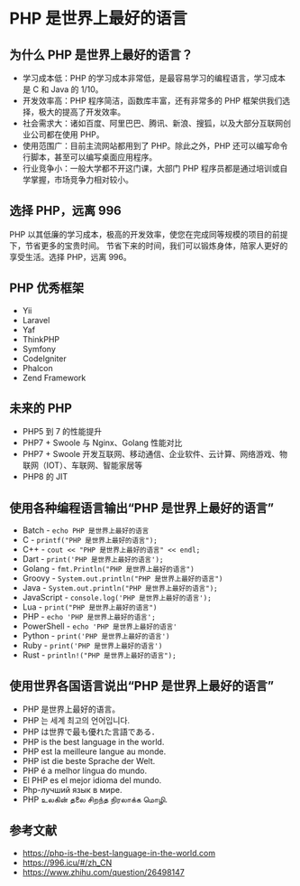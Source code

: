 # PHP 是世界上最好的语言

## 为什么 PHP 是世界上最好的语言？

- 学习成本低：PHP 的学习成本非常低，是最容易学习的编程语言，学习成本是 C 和 Java 的 1/10。
- 开发效率高：PHP 程序简洁，函数库丰富，还有非常多的 PHP 框架供我们选择，极大的提高了开发效率。
- 社会需求大：诸如百度、阿里巴巴、腾讯、新浪、搜狐，以及大部分互联网创业公司都在使用 PHP。
- 使用范围广：目前主流网站都用到了 PHP。除此之外，PHP 还可以编写命令行脚本，甚至可以编写桌面应用程序。
- 行业竞争小：一般大学都不开这门课，大部门 PHP 程序员都是通过培训或自学掌握，市场竞争力相对较小。


## 选择 PHP，远离 996

PHP 以其低廉的学习成本，极高的开发效率，使您在完成同等规模的项目的前提下，节省更多的宝贵时间。
节省下来的时间，我们可以锻炼身体，陪家人更好的享受生活。选择 PHP，远离 996。


## PHP 优秀框架

- Yii
- Laravel
- Yaf
- ThinkPHP
- Symfony
- CodeIgniter
- Phalcon
- Zend Framework


## 未来的 PHP

* PHP5 到 7 的性能提升
* PHP7 + Swoole 与 Nginx、Golang 性能对比
* PHP7 + Swoole 开发互联网、移动通信、企业软件、云计算、网络游戏、物联网（IOT）、车联网、智能家居等
* PHP8 的 JIT


## 使用各种编程语言输出“PHP 是世界上最好的语言”

- Batch - `echo PHP 是世界上最好的语言`
- C - `printf("PHP 是世界上最好的语言");`
- C++ - `cout << "PHP 是世界上最好的语言" << endl;`
- Dart - `print('PHP 是世界上最好的语言');`
- Golang - `fmt.Println("PHP 是世界上最好的语言")`
- Groovy - `System.out.println("PHP 是世界上最好的语言")`
- Java - `System.out.println("PHP 是世界上最好的语言");`
- JavaScript - `console.log('PHP 是世界上最好的语言');`
- Lua - `print("PHP 是世界上最好的语言")`
- PHP - `echo 'PHP 是世界上最好的语言';`
- PowerShell - `echo 'PHP 是世界上最好的语言'`
- Python - `print('PHP 是世界上最好的语言')`
- Ruby - `print('PHP 是世界上最好的语言')`
- Rust - `println!("PHP 是世界上最好的语言");`




## 使用世界各国语言说出“PHP 是世界上最好的语言”

- PHP 是世界上最好的语言。
- PHP 는 세계 최고의 언어입니다.
- PHP は世界で最も優れた言語である．
- PHP is the best language in the world.
- PHP est la meilleure langue au monde.
- PHP ist die beste Sprache der Welt.
- PHP é a melhor língua do mundo.
- El PHP es el mejor idioma del mundo.
- Php-лучший язык в мире.
- PHP உலகின் தலை சிறந்த நிரலாக்க மொழி.


## 参考文献

- https://php-is-the-best-language-in-the-world.com
- https://996.icu/#/zh_CN
- https://www.zhihu.com/question/26498147
